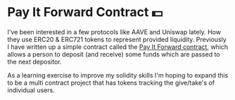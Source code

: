 # Pay It Forward Contract 💵

I've been interested in a few protocols like AAVE and Uniswap lately. How they use ERC20 & ERC721 tokens 
to represent provided liquidity. Previously I have written up a simple contract called the [Pay It Forward contract](https://github.com/GandalfsDad/optimism-test-deployment), 
which allows a person to deposit (and receive) some funds which are passed to the next depositor.

As a learning exercise to improve my solidity skills I'm hoping to expand this to be a multi contract project that has tokens tracking the give/take's of individual users.